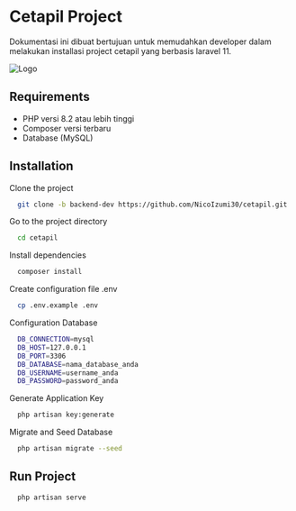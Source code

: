 
# Cetapil Project

Dokumentasi ini dibuat bertujuan untuk memudahkan developer dalam melakukan installasi project cetapil yang berbasis laravel 11.




![Logo](https://i.postimg.cc/FFqn6Bv0/wp11840910-frieren-wallpapers-1.jpg)


## Requirements

- PHP versi 8.2 atau lebih tinggi
- Composer versi terbaru
- Database (MySQL)




## Installation

Clone the project

```bash
  git clone -b backend-dev https://github.com/NicoIzumi30/cetapil.git
```
Go to the project directory
```bash
  cd cetapil
```
Install dependencies
```bash
  composer install
```
Create configuration file .env
```bash
  cp .env.example .env
```
Configuration Database
```bash
  DB_CONNECTION=mysql
  DB_HOST=127.0.0.1
  DB_PORT=3306
  DB_DATABASE=nama_database_anda
  DB_USERNAME=username_anda
  DB_PASSWORD=password_anda
```
Generate Application Key
```bash
  php artisan key:generate
```
Migrate and Seed Database
```bash
  php artisan migrate --seed
```
## Run Project
```bash
  php artisan serve
```
